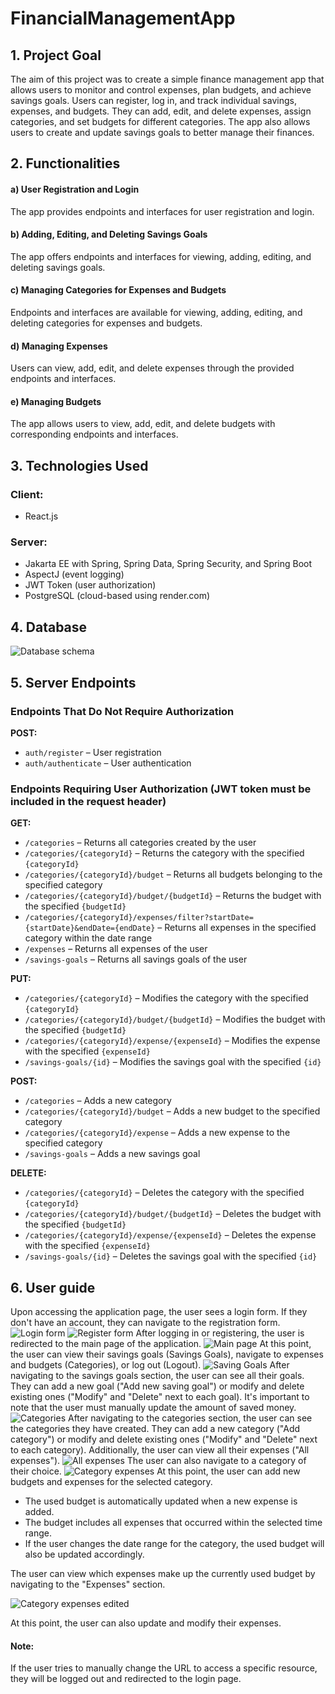 # FinancialManagementApp
## 1. Project Goal
The aim of this project was to create a simple finance management app that allows users to monitor and control expenses, plan budgets, and achieve savings goals. Users can register, log in, and track individual savings, expenses, and budgets. They can add, edit, and delete expenses, assign categories, and set budgets for different categories. The app also allows users to create and update savings goals to better manage their finances.

## 2. Functionalities
#### a) User Registration and Login
The app provides endpoints and interfaces for user registration and login.

#### b) Adding, Editing, and Deleting Savings Goals
The app offers endpoints and interfaces for viewing, adding, editing, and deleting savings goals.

#### c) Managing Categories for Expenses and Budgets
Endpoints and interfaces are available for viewing, adding, editing, and deleting categories for expenses and budgets.

#### d) Managing Expenses
Users can view, add, edit, and delete expenses through the provided endpoints and interfaces.

#### e) Managing Budgets
The app allows users to view, add, edit, and delete budgets with corresponding endpoints and interfaces.

## 3. Technologies Used

### Client:
- React.js

### Server:
- Jakarta EE with Spring, Spring Data, Spring Security, and Spring Boot
- AspectJ (event logging)
- JWT Token (user authorization)
- PostgreSQL (cloud-based using render.com)

## 4. Database
![Database schema](demo/database_schema.png)

## 5. Server Endpoints
### Endpoints That Do Not Require Authorization
**POST:**
- `auth/register` – User registration
- `auth/authenticate` – User authentication
### Endpoints Requiring User Authorization (JWT token must be included in the request header)
**GET:**
- `/categories` – Returns all categories created by the user
- `/categories/{categoryId}` – Returns the category with the specified `{categoryId}`
- `/categories/{categoryId}/budget` – Returns all budgets belonging to the specified category
- `/categories/{categoryId}/budget/{budgetId}` – Returns the budget with the specified `{budgetId}`
- `/categories/{categoryId}/expenses/filter?startDate={startDate}&endDate={endDate}` – Returns all expenses in the specified category within the date range
- `/expenses` – Returns all expenses of the user
- `/savings-goals` – Returns all savings goals of the user

**PUT:**
- `/categories/{categoryId}` – Modifies the category with the specified `{categoryId}`
- `/categories/{categoryId}/budget/{budgetId}` – Modifies the budget with the specified `{budgetId}`
- `/categories/{categoryId}/expense/{expenseId}` – Modifies the expense with the specified `{expenseId}`
- `/savings-goals/{id}` – Modifies the savings goal with the specified `{id}`

**POST:**
- `/categories` – Adds a new category
- `/categories/{categoryId}/budget` – Adds a new budget to the specified category
- `/categories/{categoryId}/expense` – Adds a new expense to the specified category
- `/savings-goals` – Adds a new savings goal

**DELETE:**
- `/categories/{categoryId}` – Deletes the category with the specified `{categoryId}`
- `/categories/{categoryId}/budget/{budgetId}` – Deletes the budget with the specified `{budgetId}`
- `/categories/{categoryId}/expense/{expenseId}` – Deletes the expense with the specified `{expenseId}`
- `/savings-goals/{id}` – Deletes the savings goal with the specified `{id}`

## 6. User guide
Upon accessing the application page, the user sees a login form. If they don't have an account, they can navigate to the registration form.
![Login form](demo/login_form.png)
![Register form](demo/register_form.png)
After logging in or registering, the user is redirected to the main page of the application.
![Main page](demo/main_page.png)
At this point, the user can view their savings goals (Savings Goals), navigate to expenses and budgets (Categories), or log out (Logout).
![Saving Goals](demo/saving_goals.png)
After navigating to the savings goals section, the user can see all their goals. They can add a new goal ("Add new saving goal") or modify and delete existing ones ("Modify" and "Delete" next to each goal). It's important to note that the user must manually update the amount of saved money.
![Categories](demo/categories.png)
After navigating to the categories section, the user can see the categories they have created. They can add a new category ("Add category") or modify and delete existing ones ("Modify" and "Delete" next to each category). Additionally, the user can view all their expenses ("All expenses").
![All expenses](demo/expenses.png)
The user can also navigate to a category of their choice.
![Category expenses](demo/category_expenses.png)
At this point, the user can add new budgets and expenses for the selected category.
- The used budget is automatically updated when a new expense is added.
- The budget includes all expenses that occurred within the selected time range.
- If the user changes the date range for the category, the used budget will also be updated accordingly.

The user can view which expenses make up the currently used budget by navigating to the "Expenses" section.

![Category expenses edited](demo/category_expenses_edited.png)


At this point, the user can also update and modify their expenses.

#### Note:
If the user tries to manually change the URL to access a specific resource, they will be logged out and redirected to the login page.